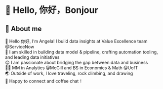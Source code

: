 # 👋 Hello, 你好，Bonjour

## 🌱 About me 
👋  Hello 你好, I’m Angela! I build data insights at Value Excellence team @ServiceNow \
🦾  I am skilled in building data model & pipeline, crafting automation tooling, and leading data initiatives \
😍  I am passionate about bridging the gap between data and business \
👩‍🎓  MM in Analytics @McGill and BS in Economics & Math @UofT \
🌏  Outside of work, I love traveling, rock climbing, and drawing \
🌱 Happy to connect and coffee chat！



<!---
angelach99/angelach99 is a ✨ special ✨ repository because its `README.md` (this file) appears on your GitHub profile.
You can click the Preview link to take a look at your changes.
- 👀 I’m interested in ...
- 🌱 I’m currently learning ...
- 💞️ I’m looking to collaborate on ...
- 📫 How to reach me ...
--->
